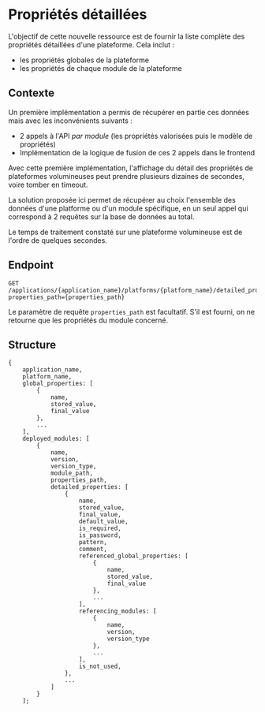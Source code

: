 # Propriétés détaillées

L'objectif de cette nouvelle ressource est de fournir la liste complète des propriétés détaillées d'une plateforme. Cela inclut :
* les propriétés globales de la plateforme
* les propriétés de chaque module de la plateforme

## Contexte

Un première implémentation a permis de récupérer en partie ces données mais avec les inconvénients suivants :
 * 2 appels à l'API *par module* (les propriétés valorisées puis le modèle de propriétés)
 * Implémentation de la logique de fusion de ces 2 appels dans le frontend
 
Avec cette première implémentation, l'affichage du détail des propriétés de plateformes volumineuses peut prendre plusieurs dizaines de secondes, voire tomber en timeout.

La solution proposée ici permet de récupérer au choix l'ensemble des données d'une platforme ou d'un module spécifique, en un seul appel qui correspond à 2 requêtes sur la base de données au total.

Le temps de traitement constaté sur une plateforme volumineuse est de l'ordre de quelques secondes.

## Endpoint

    GET /applications/{application_name}/platforms/{platform_name}/detailed_properties?properties_path={properties_path}

Le paramètre de requête `properties_path` est facultatif. S'il est fourni, on ne retourne que les propriétés du module concerné.

## Structure

    {
        application_name,
        platform_name,
        global_properties: [
            {
                name,
                stored_value,
                final_value
            },
            ...
        ],
        deployed_modules: [
            {
                name,
                version,
                version_type,
                module_path,
                properties_path,
                detailed_properties: [
                    {
                        name,
                        stored_value,
                        final_value,
                        default_value,
                        is_required,
                        is_password,
                        pattern,
                        comment,
                        referenced_global_properties: [
                            {
                                name,
                                stored_value,
                                final_value
                            },
                            ...
                        ],
                        referencing_modules: [
                            {
                                name,
                                version,
                                version_type
                            },
                            ...
                        ],
                        is_not_used,
                    },
                    ...
                ]
            }
        ];
